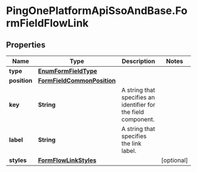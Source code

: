 # PingOnePlatformApiSsoAndBase.FormFieldFlowLink

## Properties

Name | Type | Description | Notes
------------ | ------------- | ------------- | -------------
**type** | [**EnumFormFieldType**](EnumFormFieldType.md) |  | 
**position** | [**FormFieldCommonPosition**](FormFieldCommonPosition.md) |  | 
**key** | **String** | A string that specifies an identifier for the field component. | 
**label** | **String** | A string that specifies the link label. | 
**styles** | [**FormFlowLinkStyles**](FormFlowLinkStyles.md) |  | [optional] 


